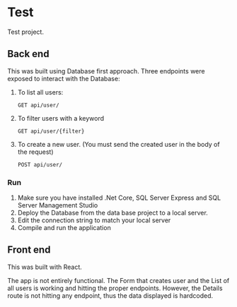 # Test

Test project. 

## Back end

This was built using Database first approach. Three endpoints were exposed to interact with the Database:

1. To list all users:
    ```
    GET api/user/
    ```

2. To filter users with a keyword
    ```
    GET api/user/{filter}
    ```

3. To create a new user. (You must send the created user in the body of the request)
    ```
    POST api/user/
    ```

### Run 

1. Make sure you have installed .Net Core, SQL Server Express and SQL Server Management Studio
2. Deploy the Database from the data base project to a local server.
3. Edit the connection string to match your local server
3. Compile and run the application

## Front end

This was built with React. 

The app is not entirely functional. The Form that creates user and the List of all users is working and hitting the proper endpoints. However, the Details route is not hitting any endpoint, thus the data displayed is hardcoded.

